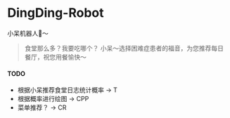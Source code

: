 # DingDing-Robot
小呆机器人🤖️～

>食堂那么多？我要吃哪个？
小呆～选择困难症患者的福音，为您推荐每日餐厅，祝您用餐愉快～

#### TODO
* 根据小呆推荐食堂日志统计概率 -> T
* 根据概率进行绘图 -> CPP
* 菜单推荐？ -> CR
